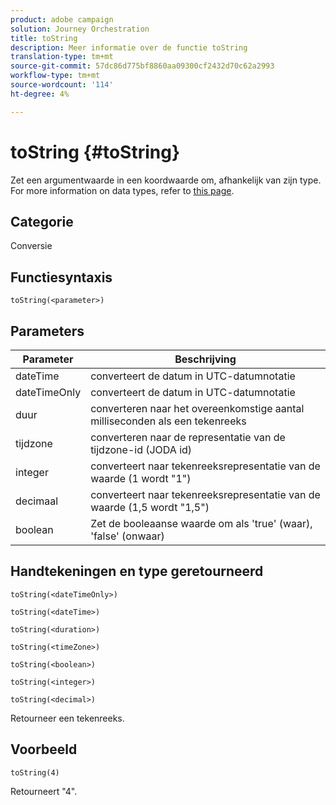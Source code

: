 ```yaml
---
product: adobe campaign
solution: Journey Orchestration
title: toString
description: Meer informatie over de functie toString
translation-type: tm+mt
source-git-commit: 57dc86d775bf8860aa09300cf2432d70c62a2993
workflow-type: tm+mt
source-wordcount: '114'
ht-degree: 4%

---
```



# toString {#toString}

Zet een argumentwaarde in een koordwaarde om, afhankelijk van zijn type. For more information on data types, refer to [this page](../expression/data-types.md).

## Categorie

Conversie

## Functiesyntaxis

`toString(<parameter>)`

## Parameters

| Parameter | Beschrijving |
|--- |--- |
| dateTime | converteert de datum in UTC-datumnotatie |
| dateTimeOnly | converteert de datum in UTC-datumnotatie |
| duur | converteren naar het overeenkomstige aantal milliseconden als een tekenreeks |
| tijdzone | converteren naar de representatie van de tijdzone-id (JODA id) |
| integer | converteert naar tekenreeksrepresentatie van de waarde (1 wordt &quot;1&quot;) |
| decimaal | converteert naar tekenreeksrepresentatie van de waarde (1,5 wordt &quot;1,5&quot;) |
| boolean | Zet de booleaanse waarde om als &#39;true&#39; (waar), &#39;false&#39; (onwaar) |

## Handtekeningen en type geretourneerd

`toString(<dateTimeOnly>)`

`toString(<dateTime>)`

`toString(<duration>)`

`toString(<timeZone>)`

`toString(<boolean>)`

`toString(<integer>)`

`toString(<decimal>)`

Retourneer een tekenreeks.

## Voorbeeld

`toString(4)`

Retourneert &quot;4&quot;.
